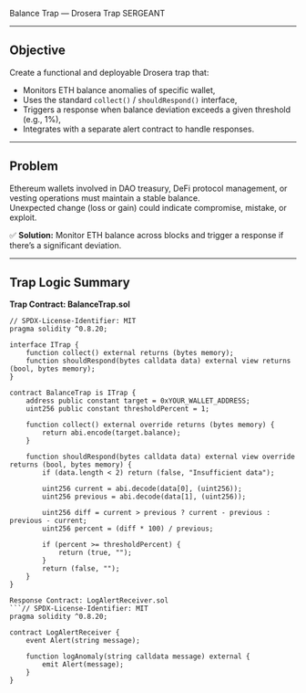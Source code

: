 Balance Trap — Drosera Trap SERGEANT

---

## Objective

Create a functional and deployable Drosera trap that:

- Monitors ETH balance anomalies of specific wallet,
- Uses the standard `collect()` / `shouldRespond()` interface,
- Triggers a response when balance deviation exceeds a given threshold (e.g., 1%),
- Integrates with a separate alert contract to handle responses.

---

## Problem

Ethereum wallets involved in DAO treasury, DeFi protocol management, or vesting operations must maintain a stable balance.  
Unexpected change (loss or gain) could indicate compromise, mistake, or exploit.  

✅ **Solution:** Monitor ETH balance across blocks and trigger a response if there’s a significant deviation.

---

## Trap Logic Summary

**Trap Contract: BalanceTrap.sol**

```solidity
// SPDX-License-Identifier: MIT
pragma solidity ^0.8.20;

interface ITrap {
    function collect() external returns (bytes memory);
    function shouldRespond(bytes calldata data) external view returns (bool, bytes memory);
}

contract BalanceTrap is ITrap {
    address public constant target = 0xYOUR_WALLET_ADDRESS; 
    uint256 public constant thresholdPercent = 1;

    function collect() external override returns (bytes memory) {
        return abi.encode(target.balance);
    }

    function shouldRespond(bytes calldata data) external view override returns (bool, bytes memory) {
        if (data.length < 2) return (false, "Insufficient data");

        uint256 current = abi.decode(data[0], (uint256));
        uint256 previous = abi.decode(data[1], (uint256));

        uint256 diff = current > previous ? current - previous : previous - current;
        uint256 percent = (diff * 100) / previous;

        if (percent >= thresholdPercent) {
            return (true, "");
        }
        return (false, "");
    }
}

Response Contract: LogAlertReceiver.sol
```// SPDX-License-Identifier: MIT
pragma solidity ^0.8.20;

contract LogAlertReceiver {
    event Alert(string message);

    function logAnomaly(string calldata message) external {
        emit Alert(message);
    }
}
```
